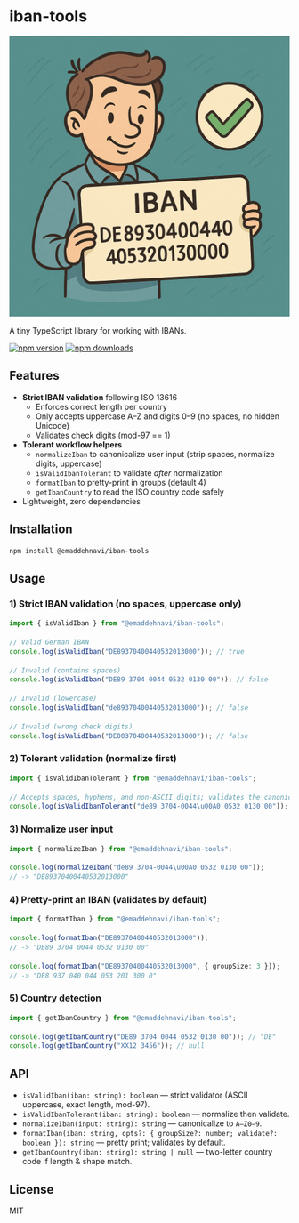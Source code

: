 # iban-tools

![iban-tools Banner](https://github.com/emadgit/iban-tools/blob/main/pics/iban-tools.png)

A tiny TypeScript library for working with IBANs.

[![npm version](https://img.shields.io/npm/v/@emaddehnavi/iban-tools.svg)](https://www.npmjs.com/package/@emaddehnavi/iban-tools)
[![npm downloads](https://img.shields.io/npm/dm/@emaddehnavi/iban-tools.svg)](https://www.npmjs.com/package/@emaddehnavi/iban-tools)

## Features

- **Strict IBAN validation** following ISO 13616
  - Enforces correct length per country
  - Only accepts uppercase A–Z and digits 0–9 (no spaces, no hidden Unicode)
  - Validates check digits (mod-97 == 1)
- **Tolerant workflow helpers**
  - `normalizeIban` to canonicalize user input (strip spaces, normalize digits, uppercase)
  - `isValidIbanTolerant` to validate *after* normalization
  - `formatIban` to pretty-print in groups (default 4)
  - `getIbanCountry` to read the ISO country code safely
- Lightweight, zero dependencies

## Installation

```bash
npm install @emaddehnavi/iban-tools
```

## Usage

### 1) Strict IBAN validation (no spaces, uppercase only)
```ts
import { isValidIban } from "@emaddehnavi/iban-tools";

// Valid German IBAN
console.log(isValidIban("DE89370400440532013000")); // true

// Invalid (contains spaces)
console.log(isValidIban("DE89 3704 0044 0532 0130 00")); // false

// Invalid (lowercase)
console.log(isValidIban("de89370400440532013000")); // false

// Invalid (wrong check digits)
console.log(isValidIban("DE00370400440532013000")); // false
```

### 2) Tolerant validation (normalize first)
```ts
import { isValidIbanTolerant } from "@emaddehnavi/iban-tools";

// Accepts spaces, hyphens, and non-ASCII digits; validates the canonical IBAN
console.log(isValidIbanTolerant("de89 3704-0044\u00A0 0532 0130 00")); // true
```

### 3) Normalize user input
```ts
import { normalizeIban } from "@emaddehnavi/iban-tools";

console.log(normalizeIban("de89 3704-0044\u00A0 0532 0130 00"));
// -> "DE89370400440532013000"
```

### 4) Pretty-print an IBAN (validates by default)
```ts
import { formatIban } from "@emaddehnavi/iban-tools";

console.log(formatIban("DE89370400440532013000"));
// -> "DE89 3704 0044 0532 0130 00"

console.log(formatIban("DE89370400440532013000", { groupSize: 3 }));
// -> "DE8 937 040 044 053 201 300 0"
```

### 5) Country detection
```ts
import { getIbanCountry } from "@emaddehnavi/iban-tools";

console.log(getIbanCountry("DE89 3704 0044 0532 0130 00")); // "DE"
console.log(getIbanCountry("XX12 3456")); // null
```

## API

- `isValidIban(iban: string): boolean` — strict validator (ASCII uppercase, exact length, mod-97).
- `isValidIbanTolerant(iban: string): boolean` — normalize then validate.
- `normalizeIban(input: string): string` — canonicalize to `A–Z0–9`.
- `formatIban(iban: string, opts?: { groupSize?: number; validate?: boolean }): string` — pretty print; validates by default.
- `getIbanCountry(iban: string): string | null` — two-letter country code if length & shape match.

## License

MIT
